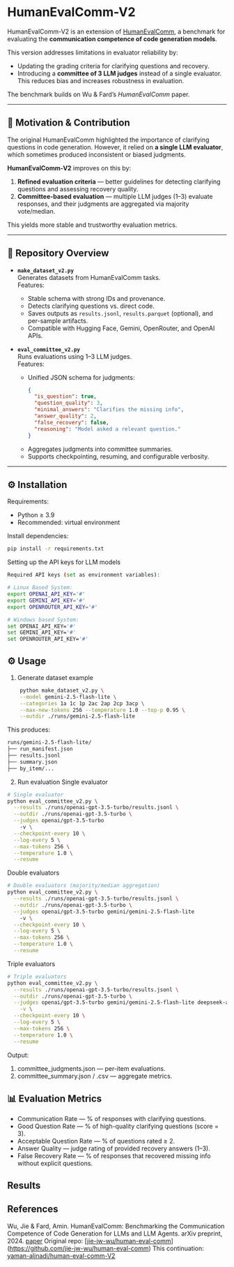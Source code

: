# HumanEvalComm-V2

HumanEvalComm-V2 is an extension of [HumanEvalComm](https://github.com/jie-jw-wu/human-eval-comm), a benchmark for evaluating the **communication competence of code generation models**.  

This version addresses limitations in evaluator reliability by:
- Updating the grading criteria for clarifying questions and recovery.
- Introducing a **committee of 3 LLM judges** instead of a single evaluator.  
This reduces bias and increases robustness in evaluation.

The benchmark builds on Wu & Fard’s *HumanEvalComm* paper.

---

## 📌 Motivation & Contribution

The original HumanEvalComm highlighted the importance of clarifying questions in code generation. However, it relied on **a single LLM evaluator**, which sometimes produced inconsistent or biased judgments.  

**HumanEvalComm-V2** improves on this by:
1. **Refined evaluation criteria** — better guidelines for detecting clarifying questions and assessing recovery quality.  
2. **Committee-based evaluation** — multiple LLM judges (1–3) evaluate responses, and their judgments are aggregated via majority vote/median.  

This yields more stable and trustworthy evaluation metrics.

---

## 📂 Repository Overview

- **`make_dataset_v2.py`**  
  Generates datasets from HumanEvalComm tasks.  
  Features:
  - Stable schema with strong IDs and provenance.
  - Detects clarifying questions vs. direct code.
  - Saves outputs as `results.jsonl`, `results.parquet` (optional), and per-sample artifacts.
  - Compatible with Hugging Face, Gemini, OpenRouter, and OpenAI APIs.  

- **`eval_committee_v2.py`**  
  Runs evaluations using 1–3 LLM judges.  
  Features:
  - Unified JSON schema for judgments:
    ```json
    {
      "is_question": true,
      "question_quality": 3,
      "minimal_answers": "Clarifies the missing info",
      "answer_quality": 2,
      "false_recovery": false,
      "reasoning": "Model asked a relevant question."
    }
    ```
  - Aggregates judgments into committee summaries.
  - Supports checkpointing, resuming, and configurable verbosity.

---

## ⚙️ Installation

Requirements:
- Python ≥ 3.9
- Recommended: virtual environment

Install dependencies:
```bash
pip install -r requirements.txt
```

Setting up the API keys for LLM models
```bash
Required API keys (set as environment variables):

# Linux Based System:
export OPENAI_API_KEY='#' 
export GEMINI_API_KEY='#' 
export OPENROUTER_API_KEY='#' 

# Windows based System:
set OPENAI_API_KEY='#'
set GEMINI_API_KEY='#'
set OPENROUTER_API_KEY='#'

```

## ⚙️ Usage 
1. Generate dataset example
``` bash
    python make_dataset_v2.py \
    --model gemini-2.5-flash-lite \
    --categories 1a 1c 1p 2ac 2ap 2cp 3acp \
    --max-new-tokens 256 --temperature 1.0 --top-p 0.95 \
    --outdir ./runs/gemini-2.5-flash-lite
```
This produces:
``` bash
runs/gemini-2.5-flash-lite/
├── run_manifest.json
├── results.jsonl
├── summary.json
├── by_item/...
```

2. Run evaluation
Single evaluator
``` bash
# Single evaluator
python eval_committee_v2.py \
  --results ./runs/openai-gpt-3.5-turbo/results.jsonl \
  --outdir ./runs/openai-gpt-3.5-turbo \
  --judges openai/gpt-3.5-turbo
    -v \
  --checkpoint-every 10 \
  --log-every 5 \
  --max-tokens 256 \
  --temperature 1.0 \
  --resume
```

Double evaluators
``` bash
# Double evaluators (majority/median aggregation)
python eval_committee_v2.py \
  --results ./runs/openai-gpt-3.5-turbo/results.jsonl \
  --outdir ./runs/openai-gpt-3.5-turbo \
  --judges openai/gpt-3.5-turbo gemini/gemini-2.5-flash-lite
    -v \
  --checkpoint-every 10 \
  --log-every 5 \
  --max-tokens 256 \
  --temperature 1.0 \
  --resume
```

Triple evaluators
``` bash
# Triple evaluators
python eval_committee_v2.py \
  --results ./runs/openai-gpt-3.5-turbo/results.jsonl \
  --outdir ./runs/openai-gpt-3.5-turbo \
  --judges openai/gpt-3.5-turbo gemini/gemini-2.5-flash-lite deepseek-ai/deepseek-coder-6.7b-instruct \
    -v \
  --checkpoint-every 10 \
  --log-every 5 \
  --max-tokens 256 \
  --temperature 1.0 \
  --resume
```

Output:
1. committee_judgments.json — per-item evaluations.
2. committee_summary.json / .csv — aggregate metrics.

## 📊 Evaluation Metrics
* Communication Rate — % of responses with clarifying questions.
* Good Question Rate — % of high-quality clarifying questions (score = 3).
* Acceptable Question Rate — % of questions rated ≥ 2.
* Answer Quality — judge rating of provided recovery answers (1–3).
* False Recovery Rate — % of responses that recovered missing info without explicit questions.

## Results

## References
Wu, Jie & Fard, Amin. HumanEvalComm: Benchmarking the Communication Competence of Code Generation for LLMs and LLM Agents. arXiv preprint, 2024. [paper](https://arxiv.org/pdf/2406.00215)
Original repo: [[jie-jw-wu/human-eval-comm](jie-jw-wu/human-eval-comm)](https://github.com/jie-jw-wu/human-eval-comm)
This continuation: [yaman-aljnadi/human-eval-comm-V2](yaman-aljnadi/human-eval-comm-V2)
